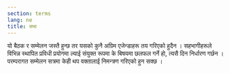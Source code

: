 ```yaml
---
section: terms
lang: ne
title: सभा
---
```


यो बैठक र सम्मेलन जस्तै हुन्छ तर यसको कुनै अग्रिम एजेन्डाहरू तय गरिएको हुदैन । सहभागीहरूले विभिन्न स्थापित प्रविधी प्रयोगमा ल्याई संयुक्त रूपमा के बिषयमा  छलफल गर्ने हो, त्यसै दिन निर्धारण गर्छन । परम्परागत सम्मेलन सत्रमा केही थप  वक्तालाई  निमन्त्रण गरिएको  हुन सक्छ ।
